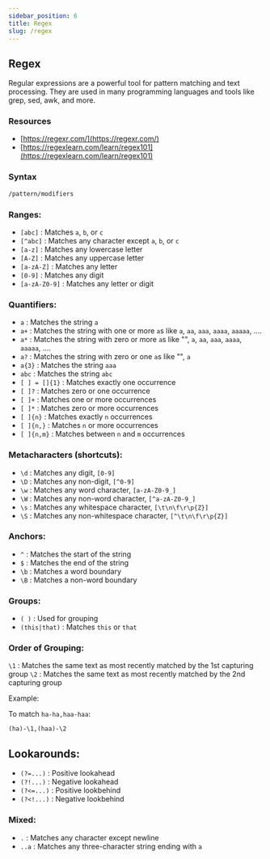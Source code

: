 ```yaml
---
sidebar_position: 6
title: Regex
slug: /regex
---
```


## Regex

Regular expressions are a powerful tool for pattern matching and text processing. They are used in many programming languages and tools like grep, sed, awk, and more.

### Resources

- [https://regexr.com/](https://regexr.com/)
- [https://regexlearn.com/learn/regex101](https://regexlearn.com/learn/regex101)

### Syntax

```bash
/pattern/modifiers
```

### Ranges:
- `[abc]` : Matches `a`, `b`, or `c`
- `[^abc]` : Matches any character except `a`, `b`, or `c`
- `[a-z]` : Matches any lowercase letter
- `[A-Z]` : Matches any uppercase letter
- `[a-zA-Z]` : Matches any letter
- `[0-9]` : Matches any digit
- `[a-zA-Z0-9]` : Matches any letter or digit

### Quantifiers:
- `a` : Matches the string `a`
- `a+` : Matches the string with one or more `a`s like `a`, `aa`, `aaa`, `aaaa`, `aaaaa`, ....
- `a*` : Matches the string with zero or more `a`s like "", `a`, `aa`, `aaa`, `aaaa`, `aaaaa`, ....
- `a?` : Matches the string with zero or one `a`s like "", `a`
- `a{3}` : Matches the string `aaa`
- `abc` : Matches the string `abc`
- `[ ] = []{1}` : Matches exactly one occurrence
- `[ ]?` : Matches zero or one occurrence
- `[ ]+` : Matches one or more occurrences
- `[ ]*` : Matches zero or more occurrences
- `[ ]{n}` : Matches exactly `n` occurrences
- `[ ]{n,}` : Matches `n` or more occurrences
- `[ ]{n,m}` : Matches between `n` and `m` occurrences

### Metacharacters (shortcuts):
- `\d` : Matches any digit, `[0-9]`
- `\D` : Matches any non-digit, `[^0-9]`
- `\w` : Matches any word character, `[a-zA-Z0-9_]`
- `\W` : Matches any non-word character, `[^a-zA-Z0-9_]`
- `\s` : Matches any whitespace character, `[\t\n\f\r\p{Z}]`
- `\S` : Matches any non-whitespace character, `[^\t\n\f\r\p{Z}]`

### Anchors:
- `^` : Matches the start of the string
- `$` : Matches the end of the string
- `\b` : Matches a word boundary
- `\B` : Matches a non-word boundary

### Groups:
- `( )` : Used for grouping
- `(this|that)` : Matches `this` or `that`

### Order of Grouping:

`\1` : Matches the same text as most recently matched by the 1st capturing group
`\2` : Matches the same text as most recently matched by the 2nd capturing group

Example:

To match `ha-ha,haa-haa`: 

```regex
(ha)-\1,(haa)-\2
```

## Lookarounds:

- `(?=...)` : Positive lookahead
- `(?!...)` : Negative lookahead
- `(?<=...)` : Positive lookbehind
- `(?<!...)` : Negative lookbehind

### Mixed:

- `.` : Matches any character except newline
- `..a` : Matches any three-character string ending with `a`
